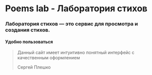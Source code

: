# Poems lab - Лаборатория стихов
### Лаборатория стихов — это сервис для просмотра и создания стихов.

#### Удобно пользоваться
>Данный сайт имеет интуитивно понятный интерфейс с качественным оформлением
>
> Сергей Плешко
